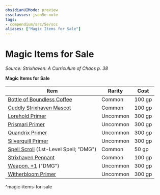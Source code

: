 ```yaml
---
obsidianUIMode: preview
cssclasses: json5e-note
tags:
- compendium/src/5e/scc
aliases: ["Magic Items for Sale"]
---
```

# Magic Items for Sale
*Source: Strixhaven: A Curriculum of Chaos p. 38* 

**Magic Items for Sale**

| Item | Rarity | Cost |
|------|--------|------|
| [Bottle of Boundless Coffee](2-Mechanics/CLI/items/bottle-of-boundless-coffee-scc.md) | Common | 100 gp |
| [Cuddly Strixhaven Mascot](2-Mechanics/CLI/items/cuddly-strixhaven-mascot-scc.md) | Common | 100 gp |
| [Lorehold Primer](2-Mechanics/CLI/items/lorehold-primer-scc.md) | Uncommon | 300 gp |
| [Prismari Primer](2-Mechanics/CLI/items/prismari-primer-scc.md) | Uncommon | 300 gp |
| [Quandrix Primer](2-Mechanics/CLI/items/quandrix-primer-scc.md) | Uncommon | 300 gp |
| [Silverquill Primer](2-Mechanics/CLI/items/silverquill-primer-scc.md) | Uncommon | 300 gp |
| [Spell Scroll](2-Mechanics/CLI/items/spell-scroll-1st-level.md) (1st-Level Spell; "DMG") | Common | 50 gp |
| [Strixhaven Pennant](2-Mechanics/CLI/items/strixhaven-pennant-scc.md) | Common | 100 gp |
| [Weapon, +1](2-Mechanics/CLI/items/1-weapon.md) ("DMG") | Uncommon | 300 gp |
| [Witherbloom Primer](2-Mechanics/CLI/items/witherbloom-primer-scc.md) | Uncommon | 300 gp |
^magic-items-for-sale